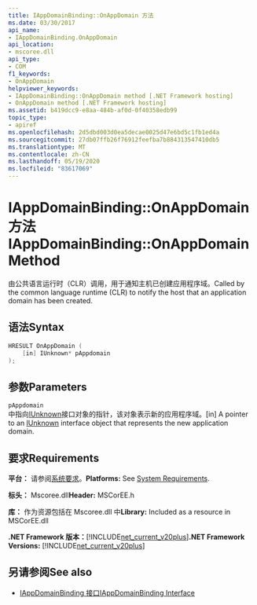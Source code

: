```yaml
---
title: IAppDomainBinding::OnAppDomain 方法
ms.date: 03/30/2017
api_name:
- IAppDomainBinding.OnAppDomain
api_location:
- mscoree.dll
api_type:
- COM
f1_keywords:
- OnAppDomain
helpviewer_keywords:
- IAppDomainBinding::OnAppDomain method [.NET Framework hosting]
- OnAppDomain method [.NET Framework hosting]
ms.assetid: b419dcc9-e8aa-484b-af0d-0f40358edb99
topic_type:
- apiref
ms.openlocfilehash: 2d5dbd003d0ea5decae0025d47e6bd5c1fb1ed4a
ms.sourcegitcommit: 27db07ffb26f76912feefba7b884313547410db5
ms.translationtype: MT
ms.contentlocale: zh-CN
ms.lasthandoff: 05/19/2020
ms.locfileid: "83617069"
---
```

# <a name="iappdomainbindingonappdomain-method"></a><span data-ttu-id="e8e64-102">IAppDomainBinding::OnAppDomain 方法</span><span class="sxs-lookup"><span data-stu-id="e8e64-102">IAppDomainBinding::OnAppDomain Method</span></span>
<span data-ttu-id="e8e64-103">由公共语言运行时（CLR）调用，用于通知主机已创建应用程序域。</span><span class="sxs-lookup"><span data-stu-id="e8e64-103">Called by the common language runtime (CLR) to notify the host that an application domain has been created.</span></span>  
  
## <a name="syntax"></a><span data-ttu-id="e8e64-104">语法</span><span class="sxs-lookup"><span data-stu-id="e8e64-104">Syntax</span></span>  
  
```cpp  
HRESULT OnAppDomain (  
    [in] IUnknown* pAppdomain  
);  
```  
  
## <a name="parameters"></a><span data-ttu-id="e8e64-105">参数</span><span class="sxs-lookup"><span data-stu-id="e8e64-105">Parameters</span></span>  
 `pAppdomain`  
 <span data-ttu-id="e8e64-106">中指向[IUnknown](/cpp/atl/iunknown)接口对象的指针，该对象表示新的应用程序域。</span><span class="sxs-lookup"><span data-stu-id="e8e64-106">[in] A pointer to an [IUnknown](/cpp/atl/iunknown) interface object that represents the new application domain.</span></span>  
  
## <a name="requirements"></a><span data-ttu-id="e8e64-107">要求</span><span class="sxs-lookup"><span data-stu-id="e8e64-107">Requirements</span></span>  
 <span data-ttu-id="e8e64-108">**平台：** 请参阅[系统要求](../../get-started/system-requirements.md)。</span><span class="sxs-lookup"><span data-stu-id="e8e64-108">**Platforms:** See [System Requirements](../../get-started/system-requirements.md).</span></span>  
  
 <span data-ttu-id="e8e64-109">**标头：** Mscoree.dll</span><span class="sxs-lookup"><span data-stu-id="e8e64-109">**Header:** MSCorEE.h</span></span>  
  
 <span data-ttu-id="e8e64-110">**库：** 作为资源包括在 Mscoree.dll 中</span><span class="sxs-lookup"><span data-stu-id="e8e64-110">**Library:** Included as a resource in MSCorEE.dll</span></span>  
  
 <span data-ttu-id="e8e64-111">**.NET Framework 版本：**[!INCLUDE[net_current_v20plus](../../../../includes/net-current-v20plus-md.md)]</span><span class="sxs-lookup"><span data-stu-id="e8e64-111">**.NET Framework Versions:** [!INCLUDE[net_current_v20plus](../../../../includes/net-current-v20plus-md.md)]</span></span>  
  
## <a name="see-also"></a><span data-ttu-id="e8e64-112">另请参阅</span><span class="sxs-lookup"><span data-stu-id="e8e64-112">See also</span></span>

- [<span data-ttu-id="e8e64-113">IAppDomainBinding 接口</span><span class="sxs-lookup"><span data-stu-id="e8e64-113">IAppDomainBinding Interface</span></span>](iappdomainbinding-interface.md)
